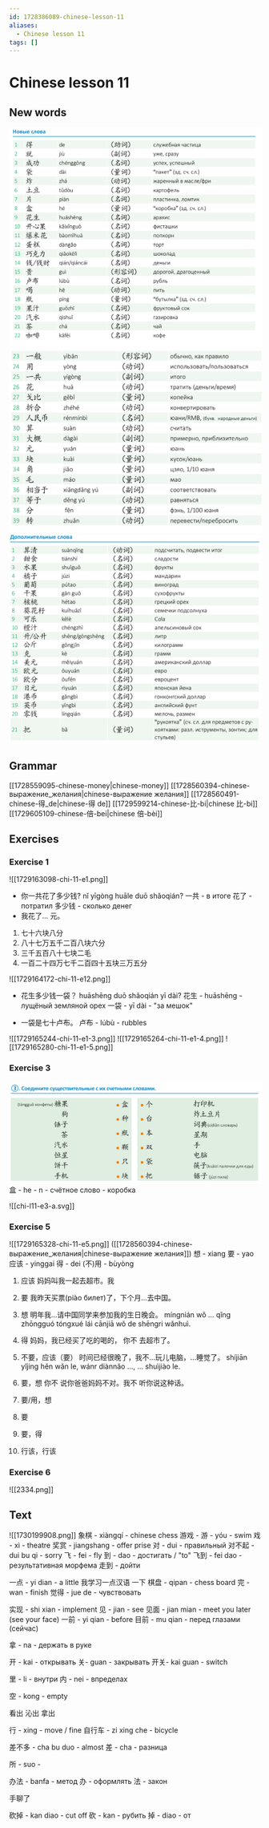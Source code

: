 ```yaml
---
id: 1728386089-chinese-lesson-11
aliases:
  - Chinese lesson 11
tags: []
---
```

# Chinese lesson 11

## New words
![chi-l11.png](assets/imgs/chi-l11.png)
![chi-l11-2.png](assets/imgs/chi-l11-2.png)
![chi-l11-3.png](assets/imgs/chi-l11-3.png)

## Grammar
[[1728559095-chinese-money|chinese-money]]
[[1728560394-chinese-выражение_желания|chinese-выражение желания]]
[[1728560491-chinese-得_de|chinese-得 de]]
[[1729599214-chinese-比-bi|chinese 比-bi]]
[[1729605109-chinese-倍-bei|chinese 倍-bèi]]

## Exercises
### Exercise 1
![[1729163098-chi-11-e1.png]]
- 你一共花了多少钱?
nǐ yīgòng huāle duō shǎoqián?
一共 - в итоге
花了 - потратил
多少钱 - сколько денег
- 我花了... 元。

1. 七十六块八分
2. 八十七万五千二百八块六分
3. 三千五百八十七块二毛
4. 一百二十四万七千二百四十五块三万五分

![[1729164172-chi-11-e12.png]]
- 花生多少钱一袋？
huāshēng duō shǎoqián yī dài?
花生 - huāshēng - лущёный земляной орех
一袋 - yī dài - "за мешок"

- 一袋是七十卢布。
卢布 - lúbù - rubbles

![[1729165244-chi-11-e1-3.png]]
![[1729165264-chi-11-e1-4.png]]
![[1729165280-chi-11-e1-5.png]]

### Exercise 3
![chi-l11-e3.png](assets/imgs/chi-l11-e3.png)
盒 - he - n - счётное слово - коробка

![[chi-l11-e3-a.svg]]

### Exercise 5
![[1729165328-chi-11-e5.png]]
([[1728560394-chinese-выражение_желания|chinese-выражение желания]])
想 - xiang
要 - yao
应该 - yinggai
得 - dei
(不)用 - bùyòng

1. 应该
妈妈叫我一起去超市。我

2. 要
我昨天买票(piào билет)了，下个月...去中国。

3. 想
明年我...请中国同学来参加我的生日晚会。
míngnián wǒ ... qǐng zhōngguó tóngxué lái cānjiā wǒ de shēngri wǎnhuì.

4. 得
妈妈，我已经买了吃的喝的， 你不 去超市了。


5. 不要，应该（要）
时间已经很晚了，我不...玩儿电脑，...睡觉了。
shíjiān yǐjing hěn wǎn le, wánr diànnǎo ..., ... shuìjiào le.

6. 要，想
你不 说你爸爸妈妈不对。我不 听你说这种话。

7. 要/用，想

8. 要

9. 要，得

10. 行该，行该


### Exercise 6
![[2334.png]]

## Text
![[1730199908.png]]
象棋 - xiàngqí - chinese chess
游戏 - 
游 - yóu - swim
戏 - xì - theatre
奖赏 - jiangshang - offer prise
对 - dui - правильный
对不起 - dui bu qi - sorry
飞 - fei - fly
到 - dao - достигать / "to"
飞到 - fei dao - 
результативная морфема
走到 - дойти

一点 - yi dian - a little
我学习一点汉语
一下
棋盘 - qipan - chess board
完 - wan - finish
觉得 - jue de - чувствовать

实现 - shi xian - implement
见 - jian - see
见面 - jian mian - meet you later (see your face)
一前 - yi qian - before
目前 - mu qian - перед глазами (сейчас)

拿 - na - держать в руке

开 - kai - открывать
关- guan - закрывать
开关- kai guan - switch

里 - li - внутри
内 - nei - впределах

空 - kong - empty

看出
沁出
拿出

行 - xing - move / fine
自行车 - zi xing che - bicycle

差不多 - cha bu duo - almost
差 - cha - разница

所 - suo - 

办法 - banfa - метод
办 - оформлять
法 - закон

手聊了

砍掉 - kan diao - cut off
砍 - kan - рубить
掉 - diao - от





